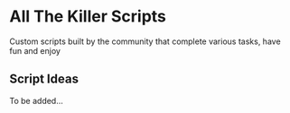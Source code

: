 # All The Killer Scripts
Custom scripts built by the community that complete various tasks, have fun and enjoy

## Script Ideas
To be added...